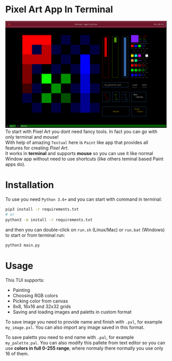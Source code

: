 # Pixel Art App In Terminal 

![PXLimage](./documentation/pxl.png)  
To start with Pixel Art you dont need fancy tools. In fact you can go with only terminal and mouse!  
With help of amazing `Textual` here is `Paint` like app that provides all features for creating *Pixel Art*.  
It works in **terminal** and supports **mouse** so you can use it like normal Window app without need to use shortcuts (like others teminal based Paint apps do).

# Installation
To use you need `Python 3.6+` and you can start with command in terminal:
```bash
pip3 install -r requirements.txt
# or
python3 -m install -r requirements.txt
```
and then you can double-click on `run.sh` (Linux/Mac) or `run.bat` (Windows) to start or from terminal run:
```bash
python3 main.py
```

# Usage 
This TUI supports:
* Painting
* Choosing RGB colors
* Picking color from canvas
* 8x8, 16x16 and 32x32 grids
* Saving and loading images and paletts in custom format

To save image you need to provide name and finish with `.pxl`, for example `my_image.pxl`. You can also import any image saved in this format.

To save paletts you need to end name with `.pal`, for example `my_palette.pal`. You can also modify this pallete from text editor so you can use **colors in full 0-255 range**, where normaly there normally you use only 16 of them.

